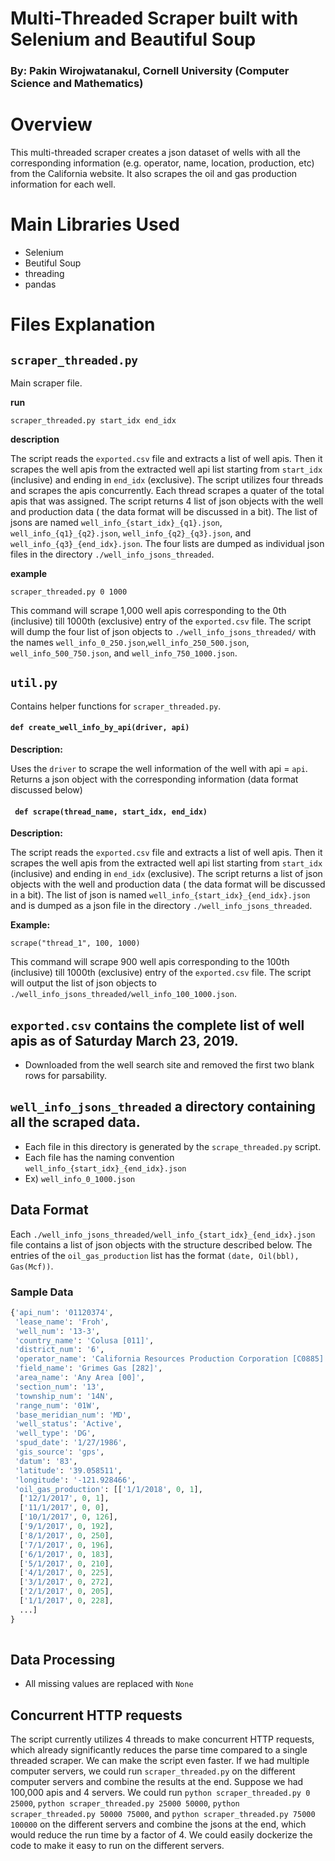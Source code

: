 # Multi-Threaded Scraper built with Selenium and Beautiful Soup
### By: Pakin Wirojwatanakul, Cornell University (Computer Science and Mathematics)


# Overview
This multi-threaded scraper creates a json dataset of wells with all the corresponding information (e.g. operator, name, location, production, etc) from the California website. It also scrapes the oil and gas production information for each well. 

# Main Libraries Used
* Selenium
* Beutiful Soup
* threading
* pandas

# Files Explanation

## `scraper_threaded.py` 
Main scraper file.

**run**

`scraper_threaded.py start_idx end_idx`

**description**

The script reads the `exported.csv` file and extracts a list of well apis. Then it scrapes the well apis from the extracted well api list starting from `start_idx` (inclusive) and ending in `end_idx` (exclusive). The script utilizes four threads and scrapes the apis concurrently. Each thread scrapes a quater of the total apis that was assigned. The script returns 4 list of json objects with the well and production data ( the data format will be discussed in a bit). The list of jsons are named  `well_info_{start_idx}_{q1}.json`, `well_info_{q1}_{q2}.json`, `well_info_{q2}_{q3}.json`, and `well_info_{q3}_{end_idx}.json`. The four lists are dumped as individual json files in the directory `./well_info_jsons_threaded`.  

**example**

`scraper_threaded.py 0 1000`

This command will scrape 1,000 well apis corresponding to the 0th (inclusive) till 1000th (exclusive) entry of the `exported.csv` file. The script will dump the four list of json objects to `./well_info_jsons_threaded/` with the names `well_info_0_250.json`,`well_info_250_500.json`, `well_info_500_750.json`, and `well_info_750_1000.json`.



## `util.py` 
Contains helper functions for `scraper_threaded.py`.


#### `def create_well_info_by_api(driver, api)`

**Description:**

Uses the `driver` to scrape the well information of the well with api = `api`. 
Returns a json object with the corresponding information (data format discussed below)


#### ` def scrape(thread_name, start_idx, end_idx)`


**Description:**

The script reads the `exported.csv` file and extracts a list of well apis. Then it scrapes the well apis from the extracted well api list starting from `start_idx` (inclusive) and ending in `end_idx` (exclusive). The script returns a list of json objects with the well and production data ( the data format will be discussed in a bit). The list of json is named  `well_info_{start_idx}_{end_idx}.json` and is dumped as a json file in the directory `./well_info_jsons_threaded`.     

**Example:**

`scrape("thread_1", 100, 1000)` 

This command will scrape 900 well apis corresponding to the 100th (inclusive) till 1000th (exclusive) entry of the `exported.csv` file. The script will output the list of json objects to `./well_info_jsons_threaded/well_info_100_1000.json`.




##  `exported.csv` contains the complete list of well apis as of Saturday March 23, 2019.
* Downloaded from the well search site and removed the first two blank rows for parsability. 


## `well_info_jsons_threaded` a directory containing all the scraped data. 
* Each file in this directory is generated by the `scrape_threaded.py` script.  
* Each file has the naming convention `well_info_{start_idx}_{end_idx}.json`
* Ex) `well_info_0_1000.json`




## Data Format

Each `./well_info_jsons_threaded/well_info_{start_idx}_{end_idx}.json` file contains a list of json objects with the structure described below. The entries of the `oil_gas_production` list has the format `(date, Oil(bbl), Gas(Mcf))`.


### Sample Data

```python
{'api_num': '01120374',
 'lease_name': 'Froh',
 'well_num': '13-3',
 'country_name': 'Colusa [011]',
 'district_num': '6',
 'operator_name': 'California Resources Production Corporation [C0885]',
 'field_name': 'Grimes Gas [282]',
 'area_name': 'Any Area [00]',
 'section_num': '13',
 'township_num': '14N',
 'range_num': '01W',
 'base_meridian_num': 'MD',
 'well_status': 'Active',
 'well_type': 'DG',
 'spud_date': '1/27/1986',
 'gis_source': 'gps',
 'datum': '83',
 'latitude': '39.058511',
 'longitude': '-121.928466',
 'oil_gas_production': [['1/1/2018', 0, 1],
  ['12/1/2017', 0, 1],
  ['11/1/2017', 0, 0],
  ['10/1/2017', 0, 126],
  ['9/1/2017', 0, 192],
  ['8/1/2017', 0, 250],
  ['7/1/2017', 0, 196],
  ['6/1/2017', 0, 183],
  ['5/1/2017', 0, 210],
  ['4/1/2017', 0, 225],
  ['3/1/2017', 0, 272],
  ['2/1/2017', 0, 205],
  ['1/1/2017', 0, 228],
  ...]
}
                        
```

## Data Processing

* All missing values are replaced with `None`

## Concurrent HTTP requests


The script currently utilizes 4 threads to make concurrent HTTP requests, which already significantly reduces the parse time compared to a single threaded scraper. We can make the script even faster. If we had multiple computer servers, we could run `scraper_threaded.py` on the different computer servers and combine the results at the end. Suppose we had 100,000 apis and 4 servers. We could run `python scraper_threaded.py 0 25000`, `python scraper_threaded.py 25000 50000`, `python scraper_threaded.py 50000 75000`, and `python scraper_threaded.py 75000 100000` on the different servers and combine the jsons at the end, which would reduce the run time by a factor of 4. We could easily dockerize the code to make it easy to run on the different servers.
